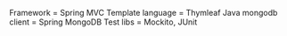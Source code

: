 Framework = Spring MVC
Template language = Thymleaf
Java mongodb client = Spring MongoDB
Test libs = Mockito, JUnit